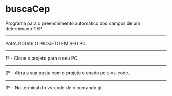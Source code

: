 # buscaCep
Programa para o preenchimento automático dos campos de um determinado CEP.

*******************************
PARA RODAR O PROJETO EM SEU PC.
*******************************

1º - Clone o projeto para o seu PC.
************************************
2º - Abra a sua pasta com o projeto clonado pelo vs-code.
**********************************
3º - No terminal do vs-code de o comando git
